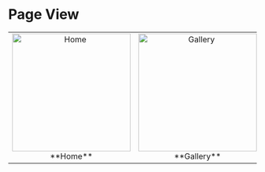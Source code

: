 # Page View

<table>
  <tr>
    <td align="center">
      <img src="https://raw.githubusercontent.com/<username>/<repo>/main/path/to/screen41.png" alt="Home" width="240"><br>
      **Home**
    </td>
    <td align="center">
      <img src="https://raw.githubusercontent.com/<username>/<repo>/main/path/to/screen42.png" alt="Gallery" width="240"><br>
      **Gallery**
    </td>
    <td align="center">
      <img src="https://raw.githubusercontent.com/<username>/<repo>/main/path/to/screen43.png" alt="Contact" width="240"><br>
      **Contact**
    </td>
  </tr>
</table>
